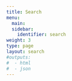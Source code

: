```yaml
---
title: Search
menu:
  main:
  sidebar:
    identifier: search
weight: 3
type: page
layout: search
#outputs:
#  - html
#  - json
---
```

